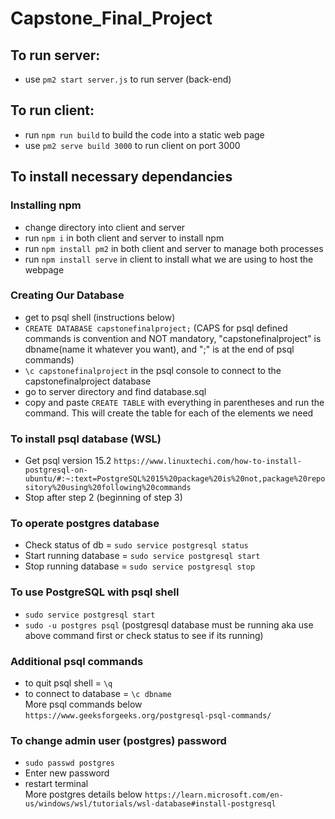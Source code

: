 # Capstone_Final_Project

## To run server:
- use `pm2 start server.js` to run server (back-end)

## To run client:
- run `npm run build` to build the code into a static web page
- use `pm2 serve build 3000` to run client on port 3000

## To install necessary dependancies

### Installing npm
- change directory into client and server
- run `npm i` in both client and server to install npm
- run `npm install pm2` in both client and server to manage both processes
- run `npm install serve` in client to install what we are using to host the webpage

### Creating Our Database
- get to psql shell (instructions below)
- `CREATE DATABASE capstonefinalproject;` (CAPS for psql defined commands is convention and NOT mandatory, "capstonefinalproject" is dbname(name it whatever you want), and ";" is at the end of psql commands) 
- `\c capstonefinalproject` in the psql console to connect to the capstonefinalproject database
- go to server directory and find database.sql
- copy and paste `CREATE TABLE` with everything in parentheses and run the command. This will create the table for each of the elements we need

### To install psql database (WSL)
- Get psql version 15.2 `https://www.linuxtechi.com/how-to-install-postgresql-on-ubuntu/#:~:text=PostgreSQL%2015%20package%20is%20not,package%20repository%20using%20following%20commands`
- Stop after step 2 (beginning of step 3)

### To operate postgres database
- Check status of db = `sudo service postgresql status` 
- Start running database = `sudo service postgresql start`
- Stop running database = `sudo service postgresql stop`

### To use PostgreSQL with psql shell
- `sudo service postgresql start`
- `sudo -u postgres psql` (postgresql database must be running aka use above command first or check status to see if its running)

### Additional psql commands
- to quit psql shell = `\q` 
- to connect to database = `\c dbname`  
More psql commands below
`https://www.geeksforgeeks.org/postgresql-psql-commands/`

### To change admin user (postgres) password
- `sudo passwd postgres`
- Enter new password
- restart terminal  
More postgres details below
`https://learn.microsoft.com/en-us/windows/wsl/tutorials/wsl-database#install-postgresql`